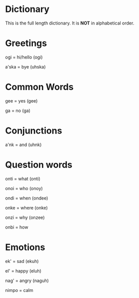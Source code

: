 # Dictionary

This is the full length dictionary. It is **NOT** in alphabetical order.

# Greetings

ogi = hi/hello (ogi)

a'ska = bye (uhska)

# Common Words

gee = yes (gee)

ga = no (ga)

# Conjunctions

a'nk = and (uhnk)

# Question words

onti = what (onti)

onoi = who (onoy)

ondi = when (ondee)

onke = where (onke)

onzi = why (onzee)

onbi = how

# Emotions

ek' = sad (ekuh)

el' = happy (eluh)

nag' = angry (naguh)

nimpo = calm
 

 
